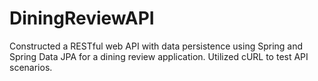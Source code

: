# DiningReviewAPI
Constructed a RESTful web API with data persistence using Spring and Spring Data JPA for a dining review application. Utilized cURL to test API scenarios.
